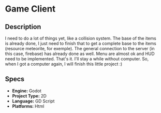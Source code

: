 # Game Client
## Description
I need to do a lot of things yet, like a collision system. The base of the items is already done, I just need to finish that to get a complete base to the items (resource meteorite, for exemple). The general connection to the server (in this case, firebase) has already done as well. Menu are almost ok and HUD need to be implemented.
That's it. I'll stay a while without computer. So, when I got a computer again, I will finish this little project :)

## Specs
- **Engine:** Godot
- **Project Type:** 2D
- **Language:** GD Script
- **Platforms:** Html
